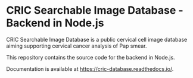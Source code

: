 # CRIC Searchable Image Database - Backend in Node.js

CRIC Searchable Image Database is a public cervical cell image database aiming supporting cervical cancer analysis of Pap smear.

This repository contains the source code for the backend in Node.js.

Documentation is available at https://cric-database.readthedocs.io/.